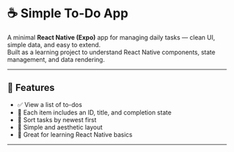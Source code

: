 # ☕ Simple To-Do App

A minimal **React Native (Expo)** app for managing daily tasks — clean UI, simple data, and easy to extend.  
Built as a learning project to understand React Native components, state management, and data rendering.

---

## 📱 Features

- ✅ View a list of to-dos
- 📝 Each item includes an ID, title, and completion state
- 🔄 Sort tasks by newest first
- 🌙 Simple and aesthetic layout
- 🧠 Great for learning React Native basics

---
